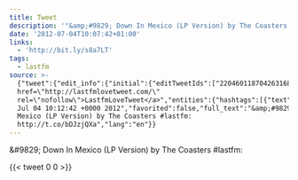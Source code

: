 ```yaml
---
title: Tweet
description: '"&amp;#9829; Down In Mexico (LP Version) by The Coasters #lastfm: "'
date: '2012-07-04T10:07:42+01:00'
links:
  - 'http://bit.ly/s8a7LT'
tags:
  - lastfm
source: >-
  {"tweet":{"edit_info":{"initial":{"editTweetIds":["220460118704263168"],"editableUntil":"2012-07-04T11:12:42.907Z","editsRemaining":"5","isEditEligible":true}},"retweeted":false,"source":"<a
  href=\"http://lastfmlovetweet.com/\"
  rel=\"nofollow\">LastfmLoveTweet</a>","entities":{"hashtags":[{"text":"lastfm","indices":["56","63"]}],"symbols":[],"user_mentions":[],"urls":[{"url":"http://t.co/bDJzjQXa","expanded_url":"http://bit.ly/s8a7LT","display_url":"bit.ly/s8a7LT","indices":["65","85"]}]},"display_text_range":["0","85"],"favorite_count":"0","id_str":"220460118704263168","truncated":false,"retweet_count":"0","id":"220460118704263168","possibly_sensitive":false,"created_at":"Wed
  Jul 04 10:12:42 +0000 2012","favorited":false,"full_text":"&amp;#9829; Down In
  Mexico (LP Version) by The Coasters #lastfm:
  http://t.co/bDJzjQXa","lang":"en"}}
---
```

&amp;#9829; Down In Mexico (LP Version) by The Coasters #lastfm: 
    
{{< tweet 0 0 >}}
    

